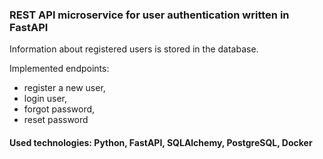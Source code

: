 ### REST API microservice for user authentication written in FastAPI

Information about registered users is stored in the database. 

Implemented endpoints: 
- register a new user, 
- login user,
- forgot password, 
- reset password

#### Used technologies: Python, FastAPI, SQLAlchemy, PostgreSQL, Docker
